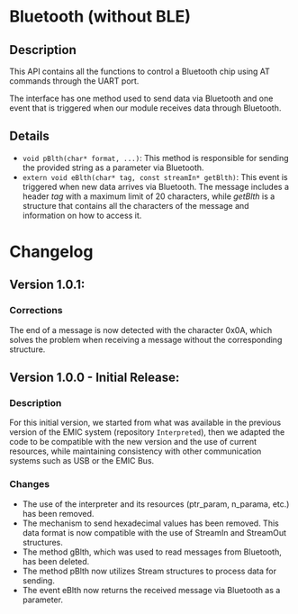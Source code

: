 # Bluetooth (without BLE)
## Description
This API contains all the functions to control a Bluetooth chip using AT commands through the UART port.

The interface has one method used to send data via Bluetooth and one event that is triggered when our module receives data through Bluetooth.

## Details
- `void pBlth(char* format, ...)`: This method is responsible for sending the provided string as a parameter via Bluetooth.
- `extern void eBlth(char* tag, const streamIn* getBlth)`: This event is triggered when new data arrives via Bluetooth. The message includes a header *tag* with a maximum limit of 20 characters, while *getBlth* is a structure that contains all the characters of the message and information on how to access it.

# Changelog
## Version 1.0.1:
### Corrections 
The end of a message is now detected with the character 0x0A, which solves the problem when receiving a message without the corresponding structure.

## Version 1.0.0 - Initial Release:
### Description
For this initial version, we started from what was available in the previous version of the EMIC system (repository `Interpreted`), then we adapted the code to be compatible with the new version and the use of current resources, while maintaining consistency with other communication systems such as USB or the EMIC Bus.

### Changes
- The use of the interpreter and its resources (ptr_param, n_parama, etc.) has been removed.
- The mechanism to send hexadecimal values has been removed. This data format is now compatible with the use of StreamIn and StreamOut structures.
- The method gBlth, which was used to read messages from Bluetooth, has been deleted.
- The method pBlth now utilizes Stream structures to process data for sending.
- The event eBlth now returns the received message via Bluetooth as a parameter. 
